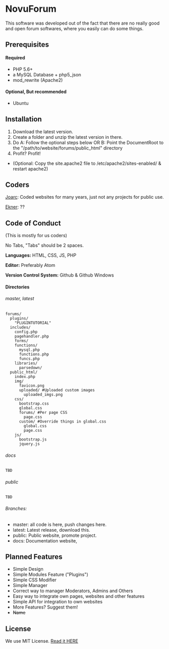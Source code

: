 # NovuForum
This software was developed out of the fact that there are no really good and open forum softwares, where you easily can do some things.

## Prerequisites
#### Required
* PHP 5.6+
* a MySQL Database + php5_json
* mod_rewrite (Apache2)

#### Optional, But recommended
* Ubuntu

## Installation
1. Download the latest version.
2. Create a folder and unzip the latest version in there.
3. Do A: Follow the optional steps below OR B: Point the DocumentRoot to the "/path/to/website/forums/public_html" directory
4. Profit? Profit!


* (Optional: Copy the site.apache2 file to /etc/apache2/sites-enabled/ & restart apache2)

## Coders
[Joarc](https://www.joarc.se/): Coded websites for many years, just not any projects for public use.

[Ekner](http://xzy.se/): ??

## Code of Conduct
(This is mostly for us coders)

No Tabs, "Tabs" should be 2 spaces.

__Languages:__ HTML, CSS, JS, PHP

__Editor:__ Preferably Atom

__Version Control System:__ Github & Github Windows

#### Directories
###### master, latest
```
forums/
  plugins/
    "PLUGINTUTORIAL"
  includes/
    config.php
    pagehandler.php
    forms/
    functions/
      mysql.php
      functions.php
      funcs.php
    libraries/
      parsedown/
  public_html/
    index.php
    img/
      favicon.png
      uploaded/ #Uploaded custom images
        uploaded_imgs.png
    css/
      bootstrap.css
      global.css
      forums/ #Per page CSS
        page.css
      custom/ #Override things in global.css
        global.css
        page.css
    js/
      bootstrap.js
      jquery.js
```

###### docs
```
TBD
```

###### public
```
TBD
```

###### Branches:
* master: all code is here, push changes here.
* latest: Latest release, download this.
* public: Public website, promote project.
* docs: Documentation website,

## Planned Features
- Simple Design
- Simple Modules Feature ("Plugins")
- Simple CSS Modifier
- Simple Manager
- Correct way to manager Moderators, Admins and Others
- Easy way to integrate own pages, websites and other features
- Simple API for integration to own websites
- More Features? Suggest them!
- ~~Name~~

## License
We use MIT License. [Read it HERE](https://github.com/Joarc-SE/NovuForum/blob/master/LICENSE)
